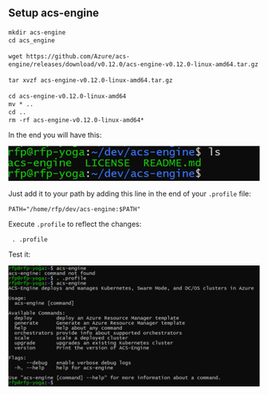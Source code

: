 ## Setup acs-engine

```shell
mkdir acs-engine
cd acs_engine

wget https://github.com/Azure/acs-engine/releases/download/v0.12.0/acs-engine-v0.12.0-linux-amd64.tar.gz

tar xvzf acs-engine-v0.12.0-linux-amd64.tar.gz

cd acs-engine-v0.12.0-linux-amd64
mv * ..
cd ..
rm -rf acs-engine-v0.12.0-linux-amd64*
```

In the end you will have this:

![Setup 01](./media/setup-01.png)

Just add it to your path by adding this line in the end of your `.profile` file:

```
PATH="/home/rfp/dev/acs-engine:$PATH"
```

Execute `.profile` to reflect the changes:

```shell
 . .profile
```

Test it:

![Setup 02](./media/setup-02.png)
